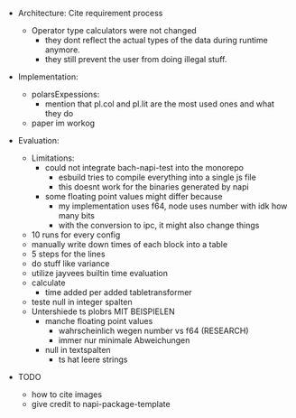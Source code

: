 - Architecture:
    Cite requirement process
    - Operator type calculators were not changed
        - they dont reflect the actual types of the data during runtime anymore.
        - they still prevent the user from doing illegal stuff.
- Implementation:
    - polarsExpessions:
        - mention that pl.col and pl.lit are the most used ones and what they do
    - paper im workog
- Evaluation:
    - Limitations:
        - could not integrate bach-napi-test into the monorepo
            - esbuild tries to compile everything into a single js file
            - this doesnt work for the binaries generated by napi
        - some floating point values might differ because
            - my implementation uses f64, node uses number with idk how many bits
            - with the conversion to ipc, it might also change things
    - 10 runs for every config
    - manually write down times of each block into a table
    - 5 steps for the lines
    - do stuff like variance
    - utilize jayvees builtin time evaluation
    - calculate
        - time added per added tabletransformer
    - teste null in integer spalten
    - Untershiede ts plobrs MIT BEISPIELEN
        - manche floating point values
            - wahrscheinlich wegen number vs f64 (RESEARCH)
            - immer nur minimale Abweichungen
        - null in textspalten
            - ts hat leere strings


- TODO
    - how to cite images
    - give credit to napi-package-template

